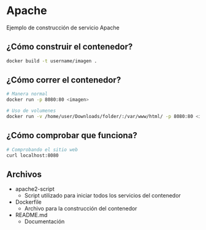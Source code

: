 # Apache

Ejemplo de construcción de servicio Apache

## ¿Cómo construir el contenedor?
~~~bash
docker build -t username/imagen .
~~~

## ¿Cómo correr el contenedor?
~~~bash
# Manera normal
docker run -p 8080:80 <imagen>

# Uso de volumenes
docker run -v /home/user/Downloads/folder/:/var/www/html/ -p 8080:80 <imagen>
~~~

## ¿Cómo comprobar que funciona?
~~~bash
# Comprobando el sitio web
curl localhost:8080
~~~

## Archivos
+ apache2-script
    + Script utilizado para iniciar todos los servicios del contenedor
+ Dockerfile
    + Archivo para la construcción del contenedor
+ README.md 
    + Documentación 